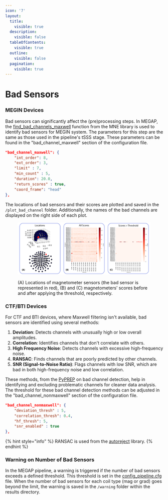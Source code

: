 ```yaml
---
icon: '7'
layout:
  title:
    visible: true
  description:
    visible: false
  tableOfContents:
    visible: true
  outline:
    visible: false
  pagination:
    visible: true
---
```


# Bad Sensors

### MEGIN Devices

Bad sensors can significantly affect the (pre)processing steps. In MEGAP, the [find\_bad\_channels\_maxwell](https://mne.tools/stable/generated/mne.preprocessing.find_bad_channels_maxwell.html) function from the MNE library is used to identify bad sensors for MEGIN system. The parameters for this step are the same as those used in the pipeline's tSSS stage. These parameters can be found in the "bad\_channel\_maxwell" section of the configuration file.

```json
"bad_channel_maxwell": {
    "int_order": 8,
    "ext_order": 3,
    "limit" : 7,
    "min_count" : 5,
    "duration": 20.0,
    "return_scores" : true,
    "coord_frame": "head"
},
```

The locations of bad sensors and their scores are plotted and saved in the `/plot_bad_channel` folder. Additionally, the names of the bad channels are displayed on the right side of each plot.

<figure><img src="../.gitbook/assets/figure 5.png" alt=""><figcaption><p>(A) Locations of magnetometer sensors (the bad sensor is represented in red), (B) and (C) magnetometers’ scores before and after applying the threshold, respectively.</p></figcaption></figure>

### CTF/BTI Devices

For CTF and BTI devices, where Maxwell filtering isn't available, bad sensors are identified using several methods:

1. **Deviation**: Detects channels with unusually high or low overall amplitudes.
2. **Correlation**: Identifies channels that don't correlate with others.
3. **High Frequency Noise**: Detects channels with excessive high-frequency noise.
4. **RANSAC**: Finds channels that are poorly predicted by other channels.
5. **SNR (Signal-to-Noise Ratio)**: Flags channels with low SNR, which are bad in both high-frequency noise and low correlation.

These methods, from the [PyPREP](https://zenodo.org/records/10047462) on bad channel detection, help in identifying and excluding problematic channels for cleaner data analysis. The threshold for these bad channel detection methods can be adjusted in the "bad\_channel\_nonmaxwell" section of the configuration file.

```json
"bad_channel_nonmaxwell": {
    "deviation_thresh" : 5,
    "correlation_thresh": 0.4,
    "hf_thresh": 5,
    "snr_enabled" : true
},
```

{% hint style="info" %}
RANSAC is used from the [autoreject](https://autoreject.github.io/stable/index.html) library.
{% endhint %}

### Warning on Number of Bad Sensors

In the MEGAP pipeline, a warning is triggered if the number of bad sensors exceeds a defined threshold. This threshold is set in the [config\_pipeline.cfg](../basic-information/quickstart.md#id-7.-warning-for-data-quality-monitoring) file. When the number of bad sensors for each coil type (mag or grad) goes beyond the limit, the warning is saved in the `/warning` folder within the results directory.
